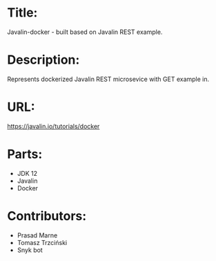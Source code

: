 # Title:
Javalin-docker - built based on Javalin REST example.

# Description:
Represents dockerized Javalin REST microsevice with GET example in.

# URL:
https://javalin.io/tutorials/docker

# Parts:
- JDK 12
- Javalin
- Docker

# Contributors:
- Prasad Marne
- Tomasz Trzciński
- Snyk bot
